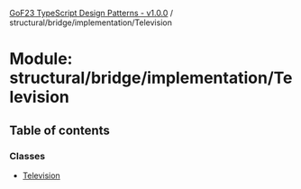 [GoF23 TypeScript Design Patterns - v1.0.0](../README.md) / structural/bridge/implementation/Television

# Module: structural/bridge/implementation/Television

## Table of contents

### Classes

- [Television](../classes/structural_bridge_implementation_Television.Television.md)
